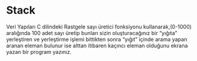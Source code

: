 # Stack
Veri Yapıları
C dilindeki Rastgele sayı üretici fonksiyonu kullanarak,(0-1000) aralığında 100 
adet sayı üretip bunları sizin oluşturacağınız bir “yığıta” yerleştiren ve 
yerleştirme işlemi bittikten sonra “yığıt” içinde arama yapan aranan eleman 
bulunur ise alttan itibaren kaçıncı eleman olduğunu ekrana yazan bir program 
yazınız.
